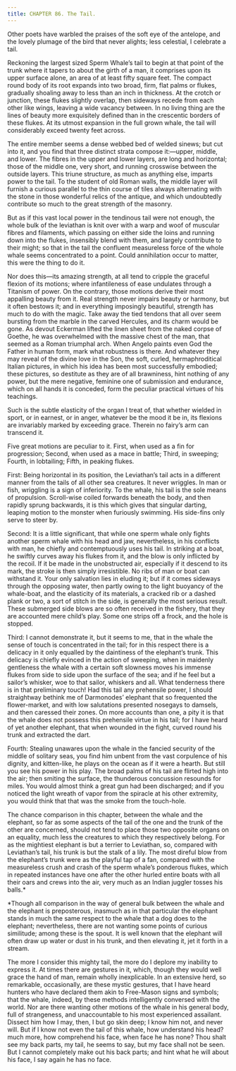 ```yaml
---
title: CHAPTER 86. The Tail.
---
```


Other poets have warbled the praises of the soft eye of the antelope, and the lovely plumage of the bird that never alights; less celestial, I celebrate a tail.

Reckoning the largest sized Sperm Whale’s tail to begin at that point of the trunk where it tapers to about the girth of a man, it comprises upon its upper surface alone, an area of at least fifty square feet. The compact round body of its root expands into two broad, firm, flat palms or flukes, gradually shoaling away to less than an inch in thickness. At the crotch or junction, these flukes slightly overlap, then sideways recede from each other like wings, leaving a wide vacancy between. In no living thing are the lines of beauty more exquisitely defined than in the crescentic borders of these flukes. At its utmost expansion in the full grown whale, the tail will considerably exceed twenty feet across.

The entire member seems a dense webbed bed of welded sinews; but cut into it, and you find that three distinct strata compose it:—upper, middle, and lower. The fibres in the upper and lower layers, are long and horizontal; those of the middle one, very short, and running crosswise between the outside layers. This triune structure, as much as anything else, imparts power to the tail. To the student of old Roman walls, the middle layer will furnish a curious parallel to the thin course of tiles always alternating with the stone in those wonderful relics of the antique, and which undoubtedly contribute so much to the great strength of the masonry.

But as if this vast local power in the tendinous tail were not enough, the whole bulk of the leviathan is knit over with a warp and woof of muscular fibres and filaments, which passing on either side the loins and running down into the flukes, insensibly blend with them, and largely contribute to their might; so that in the tail the confluent measureless force of the whole whale seems concentrated to a point. Could annihilation occur to matter, this were the thing to do it.

Nor does this—its amazing strength, at all tend to cripple the graceful flexion of its motions; where infantileness of ease undulates through a Titanism of power. On the contrary, those motions derive their most appalling beauty from it. Real strength never impairs beauty or harmony, but it often bestows it; and in everything imposingly beautiful, strength has much to do with the magic. Take away the tied tendons that all over seem bursting from the marble in the carved Hercules, and its charm would be gone. As devout Eckerman lifted the linen sheet from the naked corpse of Goethe, he was overwhelmed with the massive chest of the man, that seemed as a Roman triumphal arch. When Angelo paints even God the Father in human form, mark what robustness is there. And whatever they may reveal of the divine love in the Son, the soft, curled, hermaphroditical Italian pictures, in which his idea has been most successfully embodied; these pictures, so destitute as they are of all brawniness, hint nothing of any power, but the mere negative, feminine one of submission and endurance, which on all hands it is conceded, form the peculiar practical virtues of his teachings.

Such is the subtle elasticity of the organ I treat of, that whether wielded in sport, or in earnest, or in anger, whatever be the mood it be in, its flexions are invariably marked by exceeding grace. Therein no fairy’s arm can transcend it.

Five great motions are peculiar to it. First, when used as a fin for progression; Second, when used as a mace in battle; Third, in sweeping; Fourth, in lobtailing; Fifth, in peaking flukes.

First: Being horizontal in its position, the Leviathan’s tail acts in a different manner from the tails of all other sea creatures. It never wriggles. In man or fish, wriggling is a sign of inferiority. To the whale, his tail is the sole means of propulsion. Scroll-wise coiled forwards beneath the body, and then rapidly sprung backwards, it is this which gives that singular darting, leaping motion to the monster when furiously swimming. His side-fins only serve to steer by.

Second: It is a little significant, that while one sperm whale only fights another sperm whale with his head and jaw, nevertheless, in his conflicts with man, he chiefly and contemptuously uses his tail. In striking at a boat, he swiftly curves away his flukes from it, and the blow is only inflicted by the recoil. If it be made in the unobstructed air, especially if it descend to its mark, the stroke is then simply irresistible. No ribs of man or boat can withstand it. Your only salvation lies in eluding it; but if it comes sideways through the opposing water, then partly owing to the light buoyancy of the whale-boat, and the elasticity of its materials, a cracked rib or a dashed plank or two, a sort of stitch in the side, is generally the most serious result. These submerged side blows are so often received in the fishery, that they are accounted mere child’s play. Some one strips off a frock, and the hole is stopped.

Third: I cannot demonstrate it, but it seems to me, that in the whale the sense of touch is concentrated in the tail; for in this respect there is a delicacy in it only equalled by the daintiness of the elephant’s trunk. This delicacy is chiefly evinced in the action of sweeping, when in maidenly gentleness the whale with a certain soft slowness moves his immense flukes from side to side upon the surface of the sea; and if he feel but a sailor’s whisker, woe to that sailor, whiskers and all. What tenderness there is in that preliminary touch! Had this tail any prehensile power, I should straightway bethink me of Darmonodes’ elephant that so frequented the flower-market, and with low salutations presented nosegays to damsels, and then caressed their zones. On more accounts than one, a pity it is that the whale does not possess this prehensile virtue in his tail; for I have heard of yet another elephant, that when wounded in the fight, curved round his trunk and extracted the dart.

Fourth: Stealing unawares upon the whale in the fancied security of the middle of solitary seas, you find him unbent from the vast corpulence of his dignity, and kitten-like, he plays on the ocean as if it were a hearth. But still you see his power in his play. The broad palms of his tail are flirted high into the air; then smiting the surface, the thunderous concussion resounds for miles. You would almost think a great gun had been discharged; and if you noticed the light wreath of vapor from the spiracle at his other extremity, you would think that that was the smoke from the touch-hole.

The chance comparison in this chapter, between the whale and the elephant, so far as some aspects of the tail of the one and the trunk of the other are concerned, should not tend to place those two opposite organs on an equality, much less the creatures to which they respectively belong. For as the mightiest elephant is but a terrier to Leviathan, so, compared with Leviathan’s tail, his trunk is but the stalk of a lily. The most direful blow from the elephant’s trunk were as the playful tap of a fan, compared with the measureless crush and crash of the sperm whale’s ponderous flukes, which in repeated instances have one after the other hurled entire boats with all their oars and crews into the air, very much as an Indian juggler tosses his balls.*

*Though all comparison in the way of general bulk between the whale and the elephant is preposterous, inasmuch as in that particular the elephant stands in much the same respect to the whale that a dog does to the elephant; nevertheless, there are not wanting some points of curious similitude; among these is the spout. It is well known that the elephant will often draw up water or dust in his trunk, and then elevating it, jet it forth in a stream.

The more I consider this mighty tail, the more do I deplore my inability to express it. At times there are gestures in it, which, though they would well grace the hand of man, remain wholly inexplicable. In an extensive herd, so remarkable, occasionally, are these mystic gestures, that I have heard hunters who have declared them akin to Free-Mason signs and symbols; that the whale, indeed, by these methods intelligently conversed with the world. Nor are there wanting other motions of the whale in his general body, full of strangeness, and unaccountable to his most experienced assailant. Dissect him how I may, then, I but go skin deep; I know him not, and never will. But if I know not even the tail of this whale, how understand his head? much more, how comprehend his face, when face he has none? Thou shalt see my back parts, my tail, he seems to say, but my face shall not be seen. But I cannot completely make out his back parts; and hint what he will about his face, I say again he has no face.